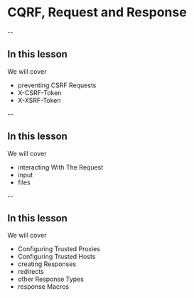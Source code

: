 # CQRF, Request and Response

--
## In this lesson
We will cover
- preventing CSRF Requests
- X-CSRF-Token
- X-XSRF-Token

--
## In this lesson
We will cover
- interacting With The Request
- input
- files

--
## In this lesson
We will cover
- Configuring Trusted Proxies
- Configuring Trusted Hosts
- creating Responses
- redirects
- other Response Types
- response Macros